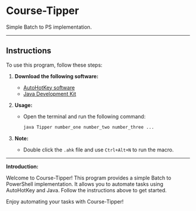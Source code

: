 # Course-Tipper

Simple Batch to PS implementation.

---

## Instructions

To use this program, follow these steps:

1. **Download the following software:**

    - [AutoHotKey software](https://www.autohotkey.com/download/ahk-install.exe)
    - [Java Development Kit](https://youtu.be/SQykK40fFds?si=Pfh6A1SaOuJaSucr)

2. **Usage:**
    - Open the terminal and run the following command:
      ```bash
      java Tipper number_one number_two number_three ...
      ```

3. **Note:**
    - Double click the `.ahk` file and use `Ctrl+Alt+N` to run the macro.

---

**Introduction:**

Welcome to Course-Tipper! This program provides a simple Batch to PowerShell implementation. It allows you to automate tasks using AutoHotKey and Java. Follow the instructions above to get started.

Enjoy automating your tasks with Course-Tipper!
